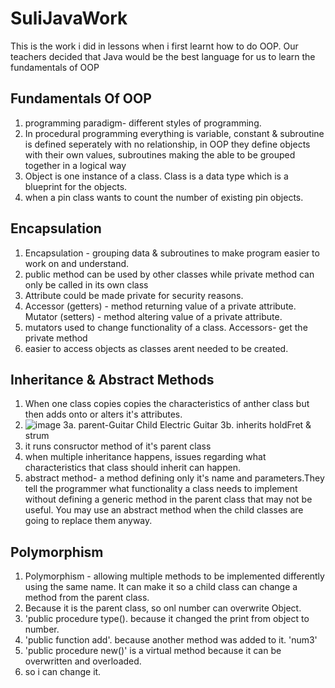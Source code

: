 # SuliJavaWork

This is the work i did in lessons when i first learnt how to do OOP. Our teachers decided that Java would be the best language for us to learn the fundamentals of OOP
## Fundamentals Of OOP
1. programming paradigm- different styles of programming.
2. In procedural programming everything is variable, constant & subroutine is defined seperately with no relationship, in OOP they define objects with their own values, subroutines making the able to be grouped together in a logical way
3. Object is one instance of a class. Class is a data type which is a blueprint for the objects.
4. when a pin class wants to count the number of existing pin objects.


## Encapsulation
1. Encapsulation - grouping data & subroutines to make program easier to work on and understand.
2. public method can be used by other classes while private method can only be called in its own class
3. Attribute could be made private for security reasons.
4. Accessor (getters) - method returning value of a private attribute. Mutator (setters) - method altering value of a private attribute.
5. mutators used to change functionality of a class. Accessors- get the private method
6. easier to access objects as classes arent needed to be created.


## Inheritance & Abstract Methods
1. When one class copies copies the characteristics of anther class but then adds onto or alters it's attributes.
2. ![image](https://github.com/user-attachments/assets/ec8aa724-345a-4fb3-989a-35c8a91a4b0a)
3a. parent-Guitar  Child Electric Guitar
3b. inherits holdFret & strum
4. it runs consructor method of it's parent class
5. when multiple inheritance happens, issues regarding what characteristics that class should inherit can happen.
6. abstract method- a method defining only it's name and parameters.They tell the programmer what functionality a class needs to implement without defining a generic method in the parent class that may not be useful. You may use an abstract method when the child classes are going to replace them anyway.

## Polymorphism
1. Polymorphism - allowing multiple methods to be implemented differently using the same name. It can make it so a child class can change a method from the parent class.
2.  Because it is the parent class, so onl number can overwrite Object.
3.  'public procedure type(). because it changed the print from object to number.
4. 'public function add'. because another method was added to it. 'num3'
5. 'public procedure new()' is a virtual method because it can be overwritten and overloaded.
6. so i can change it.

